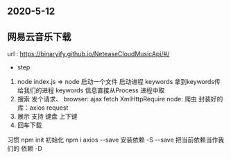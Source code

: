 ## 2020-5-12
## 网易云音乐下载
  url : https://binaryify.github.io/NeteaseCloudMusicApi/#/
- step
1. node index.js   => node 启动一个文件 启动进程
   keywords 拿到keywords传给我们的进程
    keywords 信息直接从Process 进程中取
2. 搜索 发个请求、
    browser:  ajax fetch XmlHttpRequire
    node: 爬虫
    封装好的库：axios request
3. 展示 支持 键盘 上下键
4. 回车下载

习惯 
npm init 初始化
npm i axios --save  安装依赖 
-S --save   把当前依赖当作我们的 依赖
-D 

